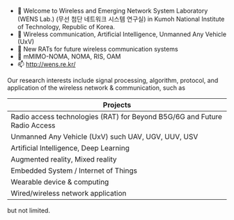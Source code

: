 - 👋 Welcome to Wireless and Emerging Network System Laboratory (WENS Lab.) (무선 첨단 네트워크 시스템 연구실) in Kumoh National Institute of Technology, Republic of Korea.
- 👀 Wireless communication, Artificial Intelligence, Unmanned Any Vehicle (UxV)
- 🌱 New RATs for future wireless communication systems
- 💞️ mMIMO-NOMA, NOMA, RIS, OAM
- 📫 http://wens.re.kr/

<!---
WENS-KIT/WENS-KIT is a ✨ special ✨ repository because its `README.md` (this file) appears on your GitHub profile.
You can click the Preview link to take a look at your changes.
--->

Our research interests include signal processing, algorithm, protocol, and application of the wireless network & communication, such as 

|Projects                                                                 |
|-------------------------------------------------------------------------|
|Radio access technologies (RAT) for Beyond B5G/6G and Future Radio Access|
|Unmanned Any Vehicle (UxV) such UAV, UGV, UUV, USV                       |
|Artificial Intelligence, Deep Learning                                   |
|Augmented reality, Mixed reality                                         |
|Embedded System / Internet of Things                                     |
|Wearable device & computing                                              |
|Wired/wireless network application                                       |

but not limited.
